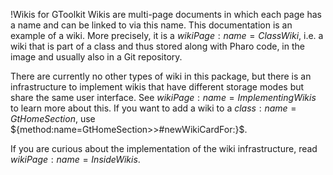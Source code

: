 !Wikis for GToolkit
Wikis are multi-page documents in which each page has a name and can be linked to via this name. This documentation is an example of a wiki. More precisely, it is a ${wikiPage:name=ClassWiki}$, i.e. a wiki that is part of a class and thus stored along with Pharo code, in the image and usually also in a Git repository.

There are currently no other types of wiki in this package, but there is an infrastructure to implement wikis that have different storage modes but share the same user interface. See ${wikiPage:name=ImplementingWikis}$ to learn more about this.
If you want to add a wiki to a ${class:name=GtHomeSection}$,  use ${method:name=GtHomeSection>>#newWikiCardFor:}$.

If you are curious about the implementation of the wiki infrastructure, read ${wikiPage:name=InsideWikis}$.


